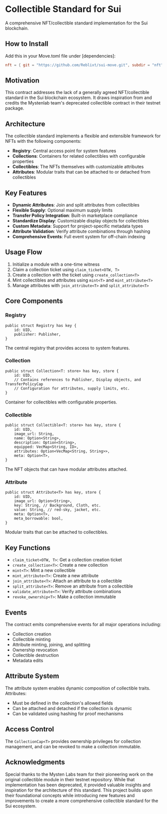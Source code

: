 # Collectible Standard for Sui

A comprehensive NFT/collectible standard implementation for the Sui blockchain.

## How to Install
Add this in your Move.toml file under [dependencies]:
```toml
nft = { git = "https://github.com/Reblixt/sui-move.git", subdir = "nft", rev = "main" }
```
## Motivation

This contract addresses the lack of a generally agreed NFT/collectible standard in the Sui blockchain ecosystem. It draws inspiration from and credits the Mystenlab team's deprecated collectible contract in their testnet package.

## Architecture

The collectible standard implements a flexible and extensible framework for NFTs with the following components:

- **Registry**: Central access point for system features
- **Collections**: Containers for related collectibles with configurable properties
- **Collectibles**: The NFTs themselves with customizable attributes
- **Attributes**: Modular traits that can be attached to or detached from collectibles

## Key Features

- **Dynamic Attributes**: Join and split attributes from collectibles
- **Flexible Supply**: Optional maximum supply limits
- **Transfer Policy Integration**: Built-in marketplace compliance
- **Standardize Display**: Customizable display objects for collectibles
- **Custom Metadata**: Support for project-specific metadata types
- **Attribute Validation**: Verify attribute combinations through hashing
- **Comprehensive Events**: Full event system for off-chain indexing

## Usage Flow

1. Initialize a module with a one-time witness
2. Claim a collection ticket using `claim_ticket<OTW, T>`
3. Create a collection with the ticket using `create_collection<T>`
4. Mint collectibles and attributes using `mint<T>` and `mint_attribute<T>`
5. Manage attributes with `join_attribute<T>` and `split_attribute<T>`

## Core Components

### Registry

```move
public struct Registry has key {
    id: UID,
    publisher: Publisher,
}
```

The central registry that provides access to system features.

### Collection

```move
public struct Collection<T: store> has key, store {
    id: UID,
    // Contains references to Publisher, Display objects, and TransferPolicyCap
    // Configuration for attributes, supply limits, etc.
}
```

Container for collectibles with configurable properties.

### Collectible

```move
public struct Collectible<T: store> has key, store {
    id: UID,
    image_url: String,
    name: Option<String>,
    description: Option<String>,
    equipped: VecMap<String, ID>,
    attributes: Option<VecMap<String, String>>,
    meta: Option<T>,
}
```

The NFT objects that can have modular attributes attached.

### Attribute

```move
public struct Attribute<T> has key, store {
    id: UID,
    image_url: Option<String>,
    key: String, // Background, Cloth, etc.
    value: String, // red-sky, jacket, etc.
    meta: Option<T>,
    meta_borrowable: bool,
}
```

Modular traits that can be attached to collectibles.

## Key Functions

- `claim_ticket<OTW, T>`: Get a collection creation ticket
- `create_collection<T>`: Create a new collection
- `mint<T>`: Mint a new collectible
- `mint_attribute<T>`: Create a new attribute
- `join_attribute<T>`: Attach an attribute to a collectible
- `split_attribute<T>`: Remove an attribute from a collectible
- `validate_attribute<T>`: Verify attribute combinations
- `revoke_ownership<T>`: Make a collection immutable

## Events

The contract emits comprehensive events for all major operations including:
- Collection creation
- Collectible minting
- Attribute minting, joining, and splitting
- Ownership revocation
- Collectible destruction
- Metadata edits

## Attribute System

The attribute system enables dynamic composition of collectible traits. Attributes:
- Must be defined in the collection's allowed fields
- Can be attached and detached if the collection is dynamic
- Can be validated using hashing for proof mechanisms

## Access Control

The `CollectionCap<T>` provides ownership privileges for collection management, and can be revoked to make a collection immutable.


## Acknowledgments

Special thanks to the Mysten Labs team for their pioneering work on the original collectible module in their testnet repository. While that implementation has been deprecated, it provided valuable insights and inspiration for the architecture of this standard. This project builds upon their foundational concepts while introducing new features and improvements to create a more comprehensive collectible standard for the Sui ecosystem.
